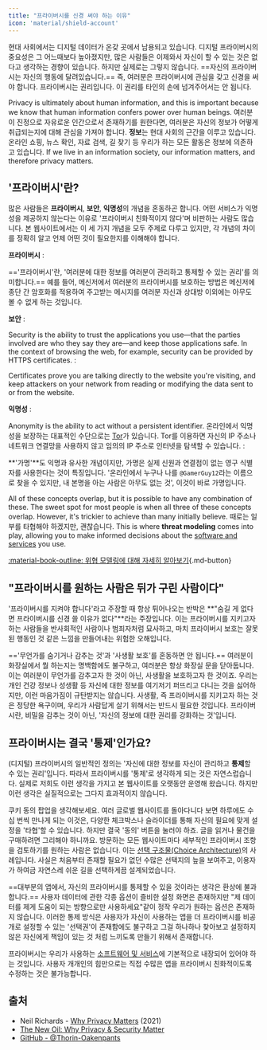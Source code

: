 ```yaml
---
title: "프라이버시를 신경 써야 하는 이유"
icon: 'material/shield-account'
---
```


현대 사회에서는 디지털 데이터가 온갖 곳에서 남용되고 있습니다. 디지털 프라이버시의 중요성은 그 어느때보다 높아졌지만, 많은 사람들은 이제와서 자신이 할 수 있는 것은 없다고 생각하는 경향이 있습니다. 하지만 실제로는 그렇지 않습니다. ==자신의 프라이버시는 자신의 행동에 달려있습니다.== 즉, 여러분은 프라이버시에 관심을 갖고 신경을 써야 합니다. 프라이버시는 권리입니다. 이 권리를 타인의 손에 넘겨주어서는 안 됩니다.

Privacy is ultimately about human information, and this is important because we know that human information confers power over human beings. 여러분이 진정으로 자유로운 인간으로서 존재하기를 원한다면, 여러분은 자신의 정보가 어떻게 취급되는지에 대해 관심을 가져야 합니다. **정보**는 현대 사회의 근간을 이루고 있습니다. 온라인 쇼핑, 뉴스 확인, 자료 검색, 길 찾기 등 우리가 하는 모든 활동은 정보에 의존하고 있습니다. If we live in an information society, our information matters, and therefore privacy matters.

## '프라이버시'란?

많은 사람들은 **프라이버시**, **보안**, **익명성**의 개념을 혼동하곤 합니다. 어떤 서비스가 익명성을 제공하지 않는다는 이유로 '프라이버시 친화적이지 않다'며 비판하는 사람도 많습니다. 본 웹사이트에서는 이 세 가지 개념을 모두 주제로 다루고 있지만, 각 개념의 차이를 정확히 알고 언제 어떤 것이 필요한지를 이해해야 합니다.

**프라이버시**
:

=='프라이버시'란, '여러분에 대한 정보를 여러분이 관리하고 통제할 수 있는 권리'를 의미합니다.== 예를 들어, 메신저에서 여러분의 프라이버시를 보호하는 방법은 메신저에 종단 간 암호화를 적용하여 주고받는 메시지를 여러분 자신과 상대방 이외에는 아무도 볼 수 없게 하는 것입니다.

**보안**
:

Security is the ability to trust the applications you use—that the parties involved are who they say they are—and keep those applications safe. In the context of browsing the web, for example, security can be provided by HTTPS certificates.
:

Certificates prove you are talking directly to the website you're visiting, and keep attackers on your network from reading or modifying the data sent to or from the website.

**익명성**
:

Anonymity is the ability to act without a persistent identifier. 온라인에서 익명성을 보장하는 대표적인 수단으로는 [Tor](../tor.md)가 있습니다. Tor를 이용하면 자신의 IP 주소나 네트워크 연결망을 사용하지 않고 임의의 IP 주소로 인터넷을 탐색할 수 있습니다.
:

**'가명'**도 익명과 유사한 개념이지만, 가명은 실제 신원과 연결점이 없는 영구 식별자를 사용한다는 것이 특징입니다. '온라인에서 누구나 나를 `@GamerGuy12`라는 이름으로 찾을 수 있지만, 내 본명을 아는 사람은 아무도 없는 것', 이것이 바로 가명입니다.

All of these concepts overlap, but it is possible to have any combination of these. The sweet spot for most people is when all three of these concepts overlap. However, it's trickier to achieve than many initially believe. 때로는 일부를 타협해야 하겠지만, 괜찮습니다. This is where **threat modeling** comes into play, allowing you to make informed decisions about the [software and services](../tools.md) you use.

[:material-book-outline: 위협 모델링에 대해 자세히 알아보기](threat-modeling.md ""){.md-button}

## "프라이버시를 원하는 사람은 뒤가 구린 사람이다"

'프라이버시를 지켜야 합니다'라고 주장할 때 항상 튀어나오는 반박은 **"숨길 게 없다면 프라이버시를 신경 쓸 이유가 없다"**라는 주장입니다. 이는 프라이버시를 지키고자 하는 사람들을 반사회적인 사람이나 범죄자처럼 묘사하고, 마치 프라이버시 보호는 잘못된 행동인 것 같은 느낌을 만들어내는 위험한 오해입니다.

=='무언가를 숨기거나 감추는 것'과 '사생활 보호'를 혼동하면 안 됩니다.== 여러분이 화장실에서 뭘 하는지는 명백함에도 불구하고, 여러분은 항상 화장실 문을 닫아둡니다. 이는 여러분이 무언가를 감추고자 한 것이 아닌, 사생활을 보호하고자 한 것이죠. 우리는 개인 건강 정보나 성생활 등 자신에 대한 정보를 여기저기 퍼뜨리고 다니는 것을 싫어하지만, 이런 마음가짐이 규탄받지는 않습니다. 사생활, 즉 프라이버시를 지키고자 하는 것은 정당한 욕구이며, 우리가 사람답게 살기 위해서는 반드시 필요한 것입니다. 프라이버시란, 비밀을 감추는 것이 아닌, '자신의 정보에 대한 권리를 강화하는 것'입니다.

## 프라이버시는 결국 '통제'인가요?

(디지털) 프라이버시의 일반적인 정의는 '자신에 대한 정보를 자신이 관리하고 **통제**할 수 있는 권리'입니다. 따라서 프라이버시를 '통제'로 생각하게 되는 것은 자연스럽습니다. 실제로 저희도 이런 생각을 가지고 본 웹사이트를 오랫동안 운영해 왔습니다. 하지만 이런 생각은 실질적으로는 그다지 효과적이지 않습니다.

쿠키 동의 팝업을 생각해보세요. 여러 글로벌 웹사이트를 돌아다니다 보면 하루에도 수십 번씩 만나게 되는 이것은, 다양한 체크박스나 슬라이더를 통해 자신의 필요에 맞게 설정을 '타협'할 수 있습니다. 하지만 결국 '동의' 버튼을 눌러야 하죠. 글을 읽거나 물건을 구매하려면 그리해야 하니까요. 방문하는 모든 웹사이트마다 세부적인 프라이버시 조항을 검토하기를 원하는 사람은 없습니다. 이는 [선택 구조물(Choice Architecture)](https://en.wikipedia.org/wiki/Choice_architecture)의 사례입니다. 사실은 처음부터 존재할 필요가 없던 수많은 선택지의 늪을 보여주고, 이용자가 하여금 자연스레 쉬운 길을 선택하게끔 설계되었습니다.

==대부분의 앱에서, 자신의 프라이버시를 통제할 수 있을 것이라는 생각은 환상에 불과합니다.== 사용자 데이터에 관한 각종 옵션이 즐비한 설정 화면은 존재하지만 "제 데이터를 제게 도움이 되는 방향으로만 사용하세요"같이 정작 우리가 원하는 옵션은 존재하지 않습니다. 이러한 통제 방식은 사용자가 자신이 사용하는 앱을 더 프라이버시를 비공개로 설정할 수 있는 '선택권'이 존재함에도 불구하고 그걸 하나하나 찾아보고 설정하지 않은 자신에게 책임이 있는 것 처럼 느끼도록 만들기 위해서 존재합니다.

프라이버시는 우리가 사용하는 [소프트웨어 및 서비스](../tools.md)에 기본적으로 내장되어 있어야 하는 것입니다. 사용자 개개인의 힘만으로는 직접 수많은 앱을 프라이버시 친화적이도록 수정하는 것은 불가능합니다.

## 출처

- Neil Richards - [Why Privacy Matters](https://www.amazon.com/Why-Privacy-Matters-Neil-Richards/dp/0190939044) (2021)
- [The New Oil: Why Privacy & Security Matter](https://thenewoil.org/en/guides/prologue/why/)
- [GitHub - @Thorin-Oakenpants](https://github.com/privacytools/privacytools.io/issues/1760#issuecomment-597497298)
